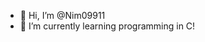 - 👋 Hi, I’m @Nim09911
- 🌱 I’m currently learning programming in C!

<!---
Nim09911/Nim09911 is a ✨ special ✨ repository because its `README.md` (this file) appears on your GitHub profile.
You can click the Preview link to take a look at your changes.
--->

